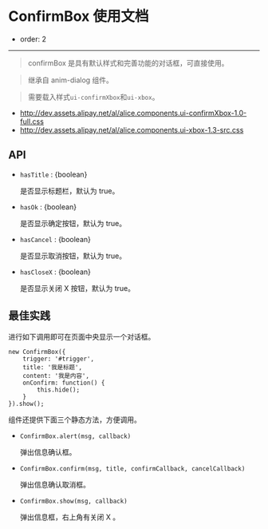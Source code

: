 # ConfirmBox 使用文档

- order: 2

---

> confirmBox 是具有默认样式和完善功能的对话框，可直接使用。

> 继承自 anim-dialog 组件。

> 需要载入样式`ui-confirmXbox`和`ui-xbox`。

* http://dev.assets.alipay.net/al/alice.components.ui-confirmXbox-1.0-full.css
* http://dev.assets.alipay.net/al/alice.components.ui-xbox-1.3-src.css

## API

* `hasTitle` : {boolean}

    是否显示标题栏，默认为 true。

* `hasOk` : {boolean}

    是否显示确定按钮，默认为 true。

* `hasCancel` : {boolean}

    是否显示取消按钮，默认为 true。

* `hasCloseX` : {boolean}

    是否显示关闭 X 按钮，默认为 true。

## 最佳实践

进行如下调用即可在页面中央显示一个对话框。

    new ConfirmBox({
        trigger: '#trigger',
        title: '我是标题',
        content: '我是内容',
        onConfirm: function() {            
            this.hide();
        }
    }).show();

组件还提供下面三个静态方法，方便调用。

* `ConfirmBox.alert(msg, callback)`

    弹出信息确认框。

* `ConfirmBox.confirm(msg, title, confirmCallback, cancelCallback)`

    弹出信息确认取消框。

* `ConfirmBox.show(msg, callback)`

    弹出信息框，右上角有关闭 X 。

